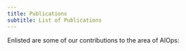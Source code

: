 ```yaml
---
title: Publications
subtitle: List of Publications
---
```


Enlisted are some of our contributions to the area of AIOps:

<!-- *Self-Supervised Log Parsing*
**Bogatinovski J.**, Nedelkoski S., Acker A., J Cardoso, Kao O.
In Proceedings of the European Conference on Machine Learning and Principles and Practice of Knowledge Discovery in Databases, ECML-PKDD 2020
[arXiv](https://arxiv.org/abs/2003.07905)

*Multi-Source Anomaly Detection in Distributed IT Systems*
**Bogatinovski J.**, Nedelkoski S.
In Proceedings International Conference on Service Oriented Computing (ICSOC 2020)
[arXiv](https://arxiv.org/abs/2101.04977)

*Robust and Transferable Anomaly Detection in Log Data using Pre-Trained Language Models*
**Bogatinovski J.**, Ott H., Acker A., Nedelkoski S., Kao O.
In Proceedings of the 43th International Conference on Software Engineering (ICSE 2021) Workshop on Cloud Intelligence	2021 Workshop on Cloud Intelligence 2021
[arXiv](https://arxiv.org/abs/2102.11570)

*Self-Supervised Anomaly Detection from Distributed Traces*
**Bogatinovski J.**, Nedelkoski S., Cardoso J., Kao O. 2020
IEEE/ACM 13th International Conference on Utility and Cloud Computing UCC 2020
[arXiv](https://www.computer.org/csdl/proceedings-article/ucc/2020/239400a342/1pZ0YLZTfLG)

*Artificial Intelligence for IT Operations (AIOPS) Workshop White Paper*
**Bogatinovski J.**, Nedelkoski S., Acker A., Schmidt F., Wittkopp T., Becker S., Cardoso J., Kao O.
[arXiv](https://arxiv.org/abs/2101.06054)

*Self-attentive classification-based anomaly detection in unstructured logs*
Nedelkoski S., **Bogatinovski J.**, Acker A., Cardoso J., Kao O.
ICDM 2020: IEEE International Conference on Data Mining (ICDM 2020)
[arXiv](https://arxiv.org/abs/2008.09340)

*Multi-source distributed system data for AI-powered analytics*
Nedelkoski S., **Bogatinovski J.**, Mandapati AK., Becker S., Cardoso J., Kao O.
In Proceedings of European Conference on Service-Oriented and Cloud Computing (ECSOC 2020)
[Zenodo](https://zenodo.org/record/3484801)

*Superiority of Simplicity: A Lightweight Model for Network Device Workload Prediction*
Acker A., Wittkopp T., Nedelkoski S., **Bogatinovski J.**, Kao O.
In Proceedings of the 15th Conference on Computer Science and Information Systems (FedCSIS) 2020
[arXiv](https://arxiv.org/abs/2007.03568)

*MicroDiag: Fine-grained Performance Diagnosis for Microservice Systems*
Wu L., Tordsson J., **Bogatinovski J.**, Elmroth E., Kao O.
In Proceedings of the 43th International Conference on Software Engineering (ICSE 2021) Workshop on Cloud Intelligence	2021
[HAL](https://hal.inria.fr/hal-03155797/) -->
